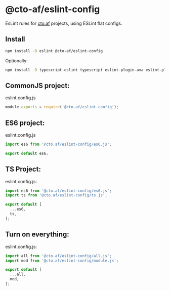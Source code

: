# @cto-af/eslint-config

EsLint rules for [cto.af](https://cto.af) projects, using ESLint flat configs.

## Install

```sh
npm install -D eslint @cto-af/eslint-config
```

Optionally:
```sh
npm install -D typescript-eslint typescript eslint-plugin-ava eslint-plugin-jsdoc eslint-plugin-markdown
```

## CommonJS project:

eslint.config.js

```cjs
module.exports = require('@cto.af/eslint-config');
```

## ES6 project:

eslint.config.js

```mjs
import es6 from '@cto.af/eslint-config/es6.js';

export default es6;
```

## TS Project:

eslint.config.js:

```mjs
import es6 from '@cto.af/eslint-config/es6.js';
import ts from '@cto.af/eslint-config/ts.js';

export default [
  ...es6,
  ts,
];
```

## Turn on everything:

eslint.config.js:

```mjs
import all from '@cto.af/eslint-config/all.js';
import mod from '@cto.af/eslint-config/module.js';

export default [
  ...all,
  mod,
];
```

